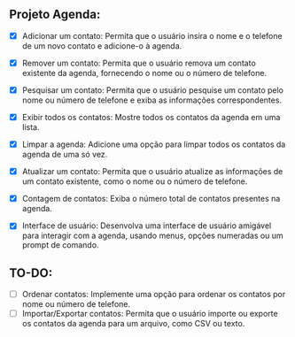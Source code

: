 ## Projeto Agenda:

- [x] Adicionar um contato: Permita que o usuário insira o nome e o telefone de um novo contato e adicione-o à agenda.

- [x] Remover um contato: Permita que o usuário remova um contato existente da agenda, fornecendo o nome ou o número de telefone.

- [x] Pesquisar um contato: Permita que o usuário pesquise um contato pelo nome ou número de telefone e exiba as informações correspondentes.

- [x] Exibir todos os contatos: Mostre todos os contatos da agenda em uma lista.

- [x] Limpar a agenda: Adicione uma opção para limpar todos os contatos da agenda de uma só vez.

- [x] Atualizar um contato: Permita que o usuário atualize as informações de um contato existente, como o nome ou o número de telefone.

- [x] Contagem de contatos: Exiba o número total de contatos presentes na agenda.

- [x] Interface de usuário: Desenvolva uma interface de usuário amigável para interagir com a agenda, usando menus, opções numeradas ou um prompt de comando.

## TO-DO:

- [ ] Ordenar contatos: Implemente uma opção para ordenar os contatos por nome ou número de telefone.
- [ ] Importar/Exportar contatos: Permita que o usuário importe ou exporte os contatos da agenda para um arquivo, como CSV ou texto.
